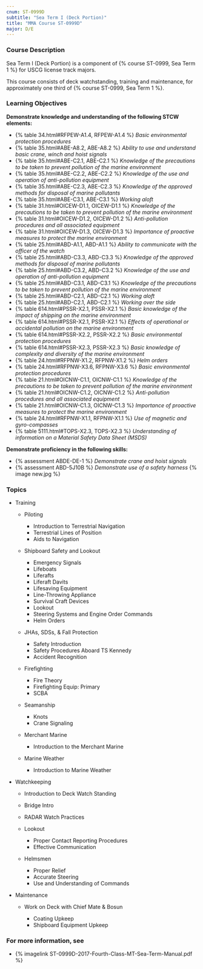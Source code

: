 ```yaml
---
cnum: ST-0999D
subtitle: "Sea Term I (Deck Portion)"
title: "MMA Course ST-0999D"
major: D/E
---
```


### Course Description

Sea Term I (Deck Portion) is a component of {% course ST-0999, Sea Term 1 %} for USCG license track majors.

This course consists of deck watchstanding, training and maintenance, for approximately one third of {% course ST-0999, Sea Term 1 %}.


### Learning Objectives

**Demonstrate knowledge and understanding of the following STCW elements:**

* {% table 34.html#RFPEW-A1.4, RFPEW-A1.4 %} *Basic environmental protection procedures*
* {% table 35.html#ABE-A8.2, ABE-A8.2 %} *Ability to use and understand basic crane, winch and hoist signals*
* {% table 35.html#ABE-C2.1, ABE-C2.1 %} *Knowledge of the precautions to be taken to prevent pollution of the marine environment*
* {% table 35.html#ABE-C2.2, ABE-C2.2 %} *Knowledge of the use and operation of anti-pollution equipment*
* {% table 35.html#ABE-C2.3, ABE-C2.3 %} *Knowledge of the approved methods for disposal of marine pollutants*
* {% table 35.html#ABE-C3.1, ABE-C3.1 %} *Working aloft*
* {% table 31.html#OICEW-D1.1, OICEW-D1.1 %} *Knowledge of the precautions to be taken to prevent pollution of the marine environment*
* {% table 31.html#OICEW-D1.2, OICEW-D1.2 %} *Anti-pollution procedures and all associated equipment*
* {% table 31.html#OICEW-D1.3, OICEW-D1.3 %} *Importance of proactive measures to protect the marine environment*
* {% table 25.html#ABD-A1.1, ABD-A1.1 %} *Ability to communicate with the officer of the watch*
* {% table 25.html#ABD-C3.3, ABD-C3.3 %} *Knowledge of the approved methods for disposal of marine pollutants*
* {% table 25.html#ABD-C3.2, ABD-C3.2 %} *Knowledge of the use and operation of anti-pollution equipment*
* {% table 25.html#ABD-C3.1, ABD-C3.1 %} *Knowledge of the precautions to be taken to prevent pollution of the marine environment*
* {% table 25.html#ABD-C2.1, ABD-C2.1 %} *Working aloft*
* {% table 25.html#ABD-C2.1, ABD-C2.1 %} *Working over the side*
* {% table 614.html#PSSR-X2.1, PSSR-X2.1 %} *Basic knowledge of the impact of shipping on the marine environment*
* {% table 614.html#PSSR-X2.1, PSSR-X2.1 %} *Effects of operational or accidental pollution on the marine environment*
* {% table 614.html#PSSR-X2.2, PSSR-X2.2 %} *Basic environmental protection procedures*
* {% table 614.html#PSSR-X2.3, PSSR-X2.3 %} *Basic knowledge of complexity and diversity of the marine environment*
* {% table 24.html#RFPNW-X1.2, RFPNW-X1.2 %} *Helm orders*
* {% table 24.html#RFPNW-X3.6, RFPNW-X3.6 %} *Basic environmental protection procedures*
* {% table 21.html#OICNW-C1.1, OICNW-C1.1 %} *Knowledge of the precautions to be taken to prevent pollution of the marine environment*
* {% table 21.html#OICNW-C1.2, OICNW-C1.2 %} *Anti-pollution procedures and all associated equipment*
* {% table 21.html#OICNW-C1.3, OICNW-C1.3 %} *Importance of proactive measures to protect the marine environment*
* {% table 24.html#RFPNW-X1.1, RFPNW-X1.1 %} *Use of magnetic and gyro-compasses*
* {% table 5111.html#TOPS-X2.3, TOPS-X2.3 %} *Understanding of information on a Material Safety Data Sheet (MSDS)*

**Demonstrate proficiency in the following skills:**

* {% assessment ABDE-DE-1 %} *Demonstrate crane and hoist signals*
* {% assessment ABD-5J10B %} *Demonstrate use of a safety harness* {% image new.jpg %}

### Topics

* Training

	* Piloting

		* Introduction to Terrestrial Navigation
		* Terrestrial Lines of Position
		* Aids to Navigation

	* Shipboard Safety and Lookout

		* Emergency Signals
		* Lifeboats
		* Liferafts
		* Liferaft Davits
		* Lifesaving Equipment
		* Line-Throwing Appliance
		* Survival Craft Devices
		* Lookout
		* Steering Systems and Engine Order Commands
		* Helm Orders

	* JHAs, SDSs, & Fall Protection

		* Safety Introduction
		* Safety Procedures Aboard TS Kennedy
		* Accident Recognition

	* Firefighting

		* Fire Theory
		* Firefighting Equip: Primary
		* SCBA

	* Seamanship

		* Knots
		* Crane Signaling

	* Merchant Marine

		* Introduction to the Merchant Marine

	* Marine Weather

		* Introduction to Marine Weather

* Watchkeeping

	* Introduction to Deck Watch Standing
	* Bridge Intro
	* RADAR Watch Practices

	* Lookout

		* Proper Contact Reporting Procedures
		* Effective Communication

	* Helmsmen

		* Proper Relief
		* Accurate Steering
		* Use and Understanding of Commands

* Maintenance

	* Work on Deck with Chief Mate & Bosun

		* Coating Upkeep
		* Shipboard Equipment Upkeep


### For more information, see 

* {% imagelink ST-0999D-2017-Fourth-Class-MT-Sea-Term-Manual.pdf %} 



